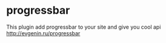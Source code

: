 # progressbar
This plugin add progressbar to your site and give you cool api http://evgenin.ru/progressbar
